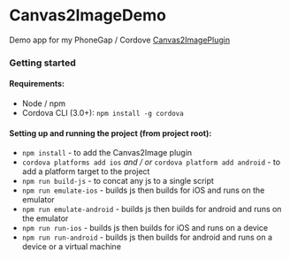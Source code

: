 Canvas2ImageDemo
================

Demo app for my PhoneGap / Cordove [Canvas2ImagePlugin](https://github.com/devgeeks/Canvas2ImagePlugin)


### Getting started

#### Requirements:

- Node / npm
- Cordova CLI (3.0+): `npm install -g cordova`

#### Setting up and running the project (from project root):

- `npm install` - to add the Canvas2Image plugin
- `cordova platforms add ios` *and / or* `cordova platform add android` - to add a platform target to the project
- `npm run build-js` - to concat any js to a single script
- `npm run emulate-ios` - builds js then builds for iOS and runs on the emulator
- `npm run emulate-android` - builds js then builds for android and runs on the emulator
- `npm run run-ios` - builds js then builds for iOS and runs on a device
- `npm run run-android` - builds js then builds for android and runs on a device or a virtual machine
